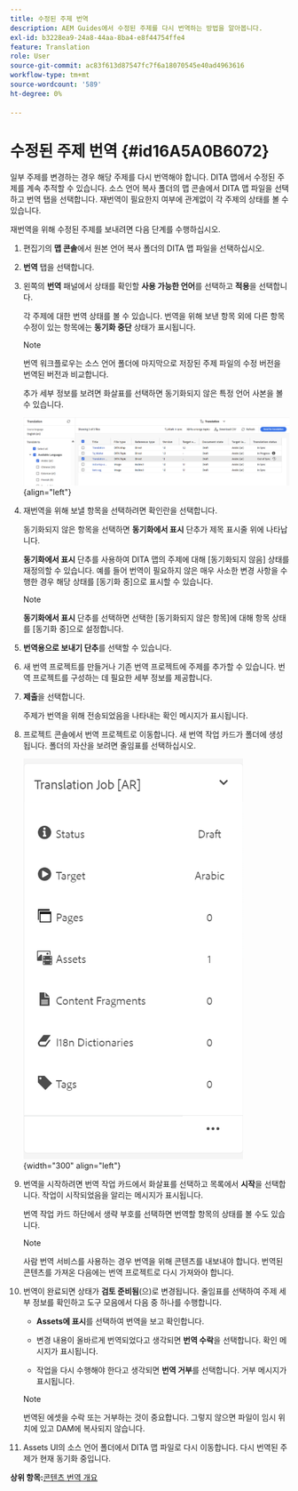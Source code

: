 ```yaml
---
title: 수정된 주제 번역
description: AEM Guides에서 수정된 주제를 다시 번역하는 방법을 알아봅니다.
exl-id: b3228ea9-24a8-44aa-8ba4-e8f44754ffe4
feature: Translation
role: User
source-git-commit: ac83f613d87547fc7f6a18070545e40ad4963616
workflow-type: tm+mt
source-wordcount: '589'
ht-degree: 0%

---
```


# 수정된 주제 번역 {#id16A5A0B6072}

일부 주제를 변경하는 경우 해당 주제를 다시 번역해야 합니다. DITA 맵에서 수정된 주제를 계속 추적할 수 있습니다. 소스 언어 복사 폴더의 맵 콘솔에서 DITA 맵 파일을 선택하고 번역 탭을 선택합니다. 재번역이 필요한지 여부에 관계없이 각 주제의 상태를 볼 수 있습니다.

재번역을 위해 수정된 주제를 보내려면 다음 단계를 수행하십시오.

1. 편집기의 **맵 콘솔**&#x200B;에서 원본 언어 복사 폴더의 DITA 맵 파일을 선택하십시오.

1. **번역** 탭을 선택합니다.

1. 왼쪽의 **번역** 패널에서 상태를 확인할 **사용 가능한 언어**&#x200B;를 선택하고 **적용**&#x200B;을 선택합니다.

   각 주제에 대한 번역 상태를 볼 수 있습니다. 번역을 위해 보낸 항목 외에 다른 항목 수정이 있는 항목에는 **동기화 중단** 상태가 표시됩니다.

   >[!NOTE]
   >
   > 번역 워크플로우는 소스 언어 폴더에 마지막으로 저장된 주제 파일의 수정 버전을 번역된 버전과 비교합니다.

   추가 세부 정보를 보려면 화살표를 선택하면 동기화되지 않은 특정 언어 사본을 볼 수 있습니다.

   ![](images/out-of-sync-uuid-new.png){align="left"}

1. 재번역을 위해 보낼 항목을 선택하려면 확인란을 선택합니다.

   동기화되지 않은 항목을 선택하면 **동기화에서 표시** 단추가 제목 표시줄 위에 나타납니다.

   **동기화에서 표시** 단추를 사용하여 DITA 맵의 주제에 대해 [동기화되지 않음] 상태를 재정의할 수 있습니다.  예를 들어 번역이 필요하지 않은 매우 사소한 변경 사항을 수행한 경우 해당 상태를 [동기화 중]으로 표시할 수 있습니다.

   >[!NOTE]
   >
   > **동기화에서 표시** 단추를 선택하면 선택한 [동기화되지 않은 항목]에 대해 항목 상태를 [동기화 중]으로 설정합니다.

1. **번역용으로 보내기 단추**&#x200B;를 선택할 수 있습니다.

1. 새 번역 프로젝트를 만들거나 기존 번역 프로젝트에 주제를 추가할 수 있습니다. 번역 프로젝트를 구성하는 데 필요한 세부 정보를 제공합니다.

1. **제출**&#x200B;을 선택합니다.

   주제가 번역을 위해 전송되었음을 나타내는 확인 메시지가 표시됩니다.

1. 프로젝트 콘솔에서 번역 프로젝트로 이동합니다. 새 번역 작업 카드가 폴더에 생성됩니다. 폴더의 자산을 보려면 줄임표를 선택하십시오.

   ![](images/incremental-job-new.png){width="300" align="left"}

1. 번역을 시작하려면 번역 작업 카드에서 화살표를 선택하고 목록에서 **시작**&#x200B;을 선택합니다. 작업이 시작되었음을 알리는 메시지가 표시됩니다.

   번역 작업 카드 하단에서 생략 부호를 선택하면 번역할 항목의 상태를 볼 수도 있습니다.

   >[!NOTE]
   >
   > 사람 번역 서비스를 사용하는 경우 번역을 위해 콘텐츠를 내보내야 합니다. 번역된 콘텐츠를 가져온 다음에는 번역 프로젝트로 다시 가져와야 합니다.

1. 번역이 완료되면 상태가 **검토 준비됨**(으)로 변경됩니다. 줄임표를 선택하여 주제 세부 정보를 확인하고 도구 모음에서 다음 중 하나를 수행합니다.

   - **Assets에 표시**&#x200B;를 선택하여 번역을 보고 확인합니다.

   - 변경 내용이 올바르게 번역되었다고 생각되면 **번역 수락**&#x200B;을 선택합니다. 확인 메시지가 표시됩니다.

   - 작업을 다시 수행해야 한다고 생각되면 **번역 거부**&#x200B;를 선택합니다. 거부 메시지가 표시됩니다.

   >[!NOTE]
   >
   > 번역된 에셋을 수락 또는 거부하는 것이 중요합니다. 그렇지 않으면 파일이 임시 위치에 있고 DAM에 복사되지 않습니다.

1. Assets UI의 소스 언어 폴더에서 DITA 맵 파일로 다시 이동합니다. 다시 번역된 주제가 현재 동기화 중입니다.


**상위 항목:**&#x200B;[&#x200B;콘텐츠 번역 개요](translation.md)
